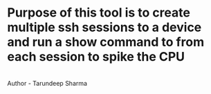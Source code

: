 # Purpose of this tool is to create multiple ssh sessions to a device and run a show command to from each session to spike the CPU

<br>
Author - Tarundeep Sharma

